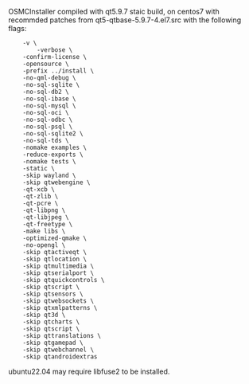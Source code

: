 OSMCInstaller compiled with qt5.9.7 staic build, on centos7 with recommded patches from qt5-qtbase-5.9.7-4.el7.src with the following flags:

        -v \
	        -verbose \
		-confirm-license \
		-opensource \
		-prefix ../install \
		-no-qml-debug \
		-no-sql-sqlite \
		-no-sql-db2 \
		-no-sql-ibase \
		-no-sql-mysql \
		-no-sql-oci \
		-no-sql-odbc \
		-no-sql-psql \
		-no-sql-sqlite2 \
		-no-sql-tds \
		-nomake examples \
		-reduce-exports \
		-nomake tests \
		-static \
		-skip wayland \
		-skip qtwebengine \
		-qt-xcb \
		-qt-zlib \
		-qt-pcre \
		-qt-libpng \
		-qt-libjpeg \
		-qt-freetype \
		-make libs \
		-optimized-qmake \
		-no-opengl \
		-skip qtactiveqt \
		-skip qtlocation \
		-skip qtmultimedia \
		-skip qtserialport \
		-skip qtquickcontrols \
		-skip qtscript \
		-skip qtsensors \
		-skip qtwebsockets \
		-skip qtxmlpatterns \
		-skip qt3d \
		-skip qtcharts \
		-skip qtscript \
		-skip qttranslations \
		-skip qtgamepad \
		-skip qtwebchannel \
		-skip qtandroidextras

ubuntu22.04 may require libfuse2 to be installed.
